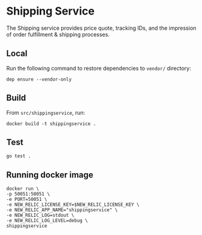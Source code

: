 # Shipping Service

The Shipping service provides price quote, tracking IDs, and the impression of order fulfillment & shipping processes.

## Local

Run the following command to restore dependencies to `vendor/` directory:

    dep ensure --vendor-only

## Build

From `src/shippingservice`, run:

```
docker build -t shippingservice .
```

## Test

```
go test .
```

## Running docker image

```
docker run \
-p 50051:50051 \
-e PORT=50051 \
-e NEW_RELIC_LICENSE_KEY=$NEW_RELIC_LICENSE_KEY \
-e NEW_RELIC_APP_NAME="shippingservice" \
-e NEW_RELIC_LOG=stdout \
-e NEW_RELIC_LOG_LEVEL=debug \
shippingservice
```
